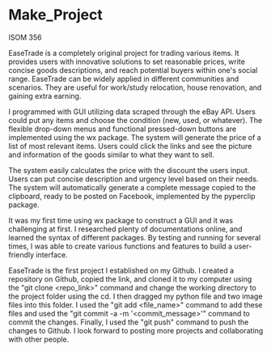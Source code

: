 # Make_Project
ISOM 356

EaseTrade is a completely original project for trading various items. It provides users with innovative solutions to set reasonable prices, write concise goods descriptions, and reach potential buyers within one's social range. EaseTrade can be widely applied in different communities and scenarios. They are useful for work/study relocation, house renovation, and gaining extra earning.

I programmed with GUI utilizing data scraped through the eBay API. Users could put any items and choose the condition (new, used, or whatever). The flexible drop-down menus and functional pressed-down buttons are implemented using the wx package. The system will generate the price of a list of most relevant items. Users could click the links and see the picture and information of the goods similar to what they want to sell.

The system easily calculates the price with the discount the users input. Users can put concise description and urgency level based on their needs. The system will automatically generate a complete message copied to the clipboard, ready to be posted on Facebook, implemented by the pyperclip package.

It was my first time using wx package to construct a GUI and it was challenging at first. I researched plenty of documentations online, and learned the syntax of different packages. By testing and running for several times, I was able to create various functions and features to build a user-friendly interface.

EaseTrade is the first project I established on my Github. I created a repository on Github, copied the link, and cloned it to my computer using the "git clone <repo_link>" command and change the working directory to the project folder using the cd. I then dragged my python file and two image files into this folder. I used the "git add <file_name>" command to add these files and used the "git commit -a -m '<commit_message>'" command to commit the changes. Finally, I used the "git push" command to push the changes to Github. I look forward to posting more projects and collaborating with other people.
